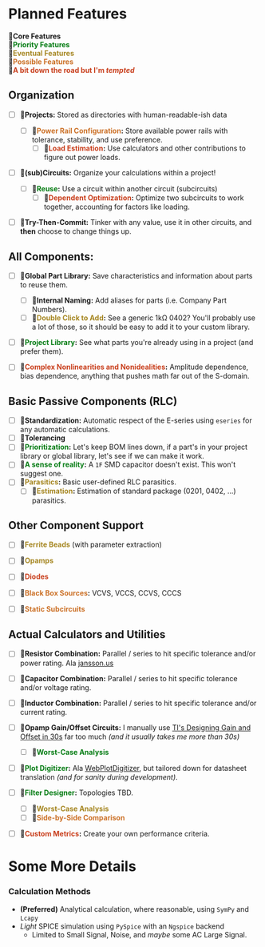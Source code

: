 <!-- This section will be included in ~/README.md -->
<!-- START-PLANNED-FEATURES -->

# Planned Features

**🔵Core Features** <br>
**🔷<span style="color:#077d15">Priority Features</span>**<br>
**🔹<span style="color:#a68723">Eventual Features</span>**<br>
**🔸<span style="color:#cc7229">Possible Features</span>**<br>
**🔻<span style="color:#c9401e">A **bit** down the road but I'm *tempted*</span>**<br>


## Organization
- [ ] **🔵Projects:** Stored as directories with human-readable-ish data
    - [ ] **🔸<span style="color:#cc7229">Power Rail Configuration</span>:** Store available power rails with tolerance, stability, and use preference.
        - [ ] **🔻<span style="color:#c9401e">Load Estimation</span>:** Use calculators and other contributions to figure out power loads.
- [ ] **🔵(sub)Circuits:** Organize your calculations within a project!
    - [ ] **🔷<span style="color:#077d15">Reuse</span>:** Use a circuit within another circuit (subcircuits)
        - [ ] **🔻<span style="color:#c9401e">Dependent Optimization</span>:** Optimize two subcircuits to work together, accounting for factors like loading.
- [ ] **🔵Try-Then-Commit:** Tinker with any value, use it in other circuits, and **then** choose to change things up.



## All Components:
- [ ] **🔵Global Part Library:** Save characteristics and information about parts to reuse them.
    - [ ] **🔵Internal Naming:** Add aliases for parts (i.e. Company Part Numbers).
    - [ ] **🔹<span style="color:#a68723">Double Click to Add</span>:** See a generic 1kΩ 0402? You'll probably use a lot of those, so it should be easy to add it to your custom library.
- [ ] **🔷<span style="color:#077d15">Project Library</span>:** See what parts you're already using in a project (and prefer them).
- [ ] **🔻<span style="color:#c9401e">Complex Nonlinearities and Nonidealities</span>:** Amplitude dependence, bias dependence, anything that pushes math far out of the S-domain.



## Basic Passive Components (RLC)
- [ ] **🔵Standardization:** Automatic respect of the E-series using `eseries` for any automatic calculations.
- [ ] **🔵Tolerancing** 
- [ ] **🔷<span style="color:#077d15">Prioritization</span>:** Let's keep BOM lines down, if a part's in your project library or global library, let's see if we can make it work.
- [ ] **🔷<span style="color:#077d15">A sense of reality</span>:** A `1F` SMD capacitor doesn't exist. This won't suggest one.
- [ ] **🔹<span style="color:#a68723">Parasitics</span>:** Basic user-defined RLC parasitics.
    - [ ] **🔹<span style="color:#a68723">Estimation</span>:** Estimation of standard package (0201, 0402, ...) parasitics.

## Other Component Support
- [ ] **🔹<span style="color:#a68723">Ferrite Beads</span>** (with parameter extraction)
- [ ] **🔹<span style="color:#a68723">Opamps</span>** 
- [ ] **🔻<span style="color:#c9401e">Diodes</span>**
- [ ] **🔸<span style="color:#cc7229">Black Box Sources</span>:** VCVS, VCCS, CCVS, CCCS
- [ ] **🔸<span style="color:#cc7229">Static Subcircuits</span>**




## Actual Calculators and Utilities
- [ ] **🔵Resistor Combination:** Parallel / series to hit specific tolerance and/or power rating. Ala [jansson.us](https://jansson.us/resistors.html)
- [ ] **🔵Capacitor Combination:** Parallel / series to hit specific tolerance and/or voltage rating.
- [ ] **🔵Inductor Combination:** Parallel / series to hit specific tolerance and/or current rating.
- [ ] **🔵Opamp Gain/Offset Circuits:** I manually use [TI's Designing Gain and Offset in 30s](https://www.ti.com/lit/an/sloa097/sloa097.pdf?ts=1755961810243&ref_url=https%253A%252F%252Fwww.google.com%252F) far too much *(and it usually takes me more than 30s)*
    - [ ] **🔷<span style="color:#077d15">Worst-Case Analysis</span>**
- [ ] **🔷<span style="color:#077d15">Plot Digitizer</span>:** Ala [WebPlotDigitizer](https://plotdigitizer.com/), but tailored down for datasheet translation *(and for sanity during development)*.
- [ ] **🔷<span style="color:#077d15">Filter Designer</span>:** Topologies TBD.
    - [ ] **🔹<span style="color:#a68723">Worst-Case Analysis</span>**
    - [ ] **🔸<span style="color:#cc7229">Side-by-Side Comparison</span>**
- [ ] **🔻<span style="color:#c9401e">Custom Metrics</span>:** Create your own performance criteria.




# Some More Details

### Calculation Methods
- **(Preferred)** Analytical calculation, where reasonable, using `SymPy` and `Lcapy`
- *Light* SPICE simulation using `PySpice` with an `Ngspice` backend
    - Limited to Small Signal, Noise, and *maybe* some AC Large Signal.



<!-- END-PLANNED-FEATURES -->




